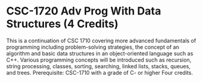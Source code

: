 # CSC-1720 Adv Prog With Data Structures (4 Credits)

This is a continuation of CSC 1710 covering more advanced fundamentals of programming including problem-solving strategies, the concept of an algorithm and basic data structures in an object-oriented language such as C++. Various programming concepts will be introduced such as recursion, string processing, classes, sorting, searching, linked lists, stacks, queues, and trees. Prerequisite: CSC-1710 with a grade of C- or higher Four credits.
